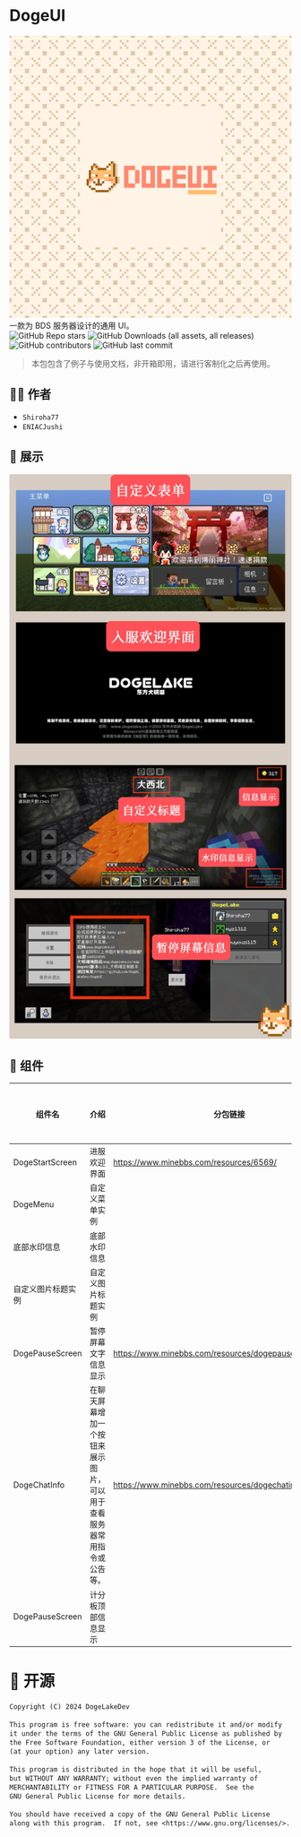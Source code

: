 # DogeUI
![](./pack_icon.png)
一款为 BDS 服务器设计的通用 UI。  
![GitHub Repo stars](https://img.shields.io/github/stars/DogeLakeDev/DogeUI)
![GitHub Downloads (all assets, all releases)](https://img.shields.io/github/downloads/DogeLakeDev/DogeUI/total)
![GitHub contributors](https://img.shields.io/github/contributors/DogeLakeDev/DogeUI)
![GitHub last commit](https://img.shields.io/github/last-commit/DogeLakeDev/DogeUI)

> 本包包含了例子与使用文档，非开箱即用，请进行客制化之后再使用。

## 🏃🏻 作者

- `Shiroha77`
- `ENIACJushi`
## 🌠 展示

![](./mods.png)

## 🍔 组件

| 组件名             | 介绍                                                                   | 分包链接                                                 | 是否弃用（停止更新） |
|--------------------|------------------------------------------------------------------------|----------------------------------------------------------|----------------------|
| DogeStartScreen    | 进服欢迎界面                                                           | https://www.minebbs.com/resources/6569/                  | 否                   |
| DogeMenu           | 自定义菜单实例                                                         |                                                          | 否                   |
| 底部水印信息       | 底部水印信息                                                           |                                                          | 否                   |
| 自定义图片标题实例 | 自定义图片标题实例                                                     |                                                          | 否                   |
| DogePauseScreen    | 暂停屏幕文字信息显示                                                   | https://www.minebbs.com/resources/dogepausescreen.6812/  | 否                   |
| DogeChatInfo       | 在聊天屏幕增加一个按钮来展示图片，可以用于查看服务器常用指令或公告等。 | https://www.minebbs.com/resources/dogechatinfo.6828/     | 是                   |
| DogePauseScreen    | 计分板顶部信息显示||否

# 🎈 开源
    Copyright (C) 2024 DogeLakeDev

    This program is free software: you can redistribute it and/or modify
    it under the terms of the GNU General Public License as published by
    the Free Software Foundation, either version 3 of the License, or
    (at your option) any later version.

    This program is distributed in the hope that it will be useful,
    but WITHOUT ANY WARRANTY; without even the implied warranty of
    MERCHANTABILITY or FITNESS FOR A PARTICULAR PURPOSE.  See the
    GNU General Public License for more details.

    You should have received a copy of the GNU General Public License
    along with this program.  If not, see <https://www.gnu.org/licenses/>.
